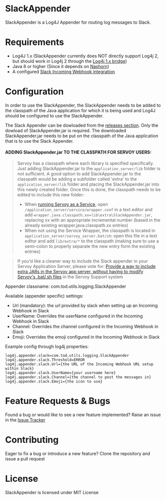 # SlackAppender
SlackAppender is a Log4J Appender for routing log messages to Slack. 

# Requirements
- Log4J 1.x (SlackAppender currently does NOT directly support Log4j 2, but should work in Log4j 2 through the [Log4j 1.x bridge](https://logging.apache.org/log4j/2.x/manual/migration.html))
- Java 8 or higher (Since it depends on [Nashorn](https://en.wikipedia.org/wiki/Nashorn_(JavaScript_engine)))
- A configured [Slack Incoming Webhook integration](https://api.slack.com/incoming-webhooks)

# Configuration
In order to use the SlackAppender, the SlackAppender needs to be added to the classpath of the Java application for which it is being used and Log4J should be configured to use the SlackAppender.

The Slack Appender can be dowloaded from the [releases section](https://github.com/TheOrangeDots/SlackAppender/releases). Only the dowload of SlackAppender.jar is required. The downloaded SlackAppender.jar needs to be put on the classpath of the Java application that is to use the Slack Appender. 

#### ADDING SlackAppender.jar TO THE CLASSPATH FOR SERVOY USERS:
>Servoy has a classpath where each library is specified specifically. Just adding SlackAppender.jar to the `application_server/lib` folder is not sufficient. A good option to add SlackAppender.jar to the classpath would be adding a subfolder called 'extra' to the `application_server/lib` folder and placing the SlackAppender.jar into this newly created folder. Once this is done, the classpath needs to be edited to include this new folder:
>
>- When [running Servoy as a Service](https://wiki.servoy.com/display/public/DOCS/Running+the+Server+As+a+Service), open `/application_server/service/wrapper.conf` in a text editor and add `wrapper.java.classpath.xx=lib\extra\SlackAppender.jar`, replacing xx with an appropriate incremental number (based in the already existing wrapper.java.classpath.xx entries)
>- When not using the Service Wrapper, the classpath is located in `application_server/servoy_server.bat/sh`: open this file in a text editor and add `lib/extra/*` to the classpath (making sure to use a semi-colon to properly separate the new entry form the existing entries)

>If you'd like a cleaner way to include the Slack appender in your Servoy Application Server, please vote for: [Provide a way to include extra JARs in the Servoy app server, without having to modify Servoy's .bat/.sh files](https://support.servoy.com/browse/SVY-9450) in the Servoy Support system

Appender classname: com.tod.utils.logging.SlackAppender

Available (appender specific) settings: 
- Url (mandatory): the url provided by slack when setting up an Incoming Webhook in Slack 
- UserName: Overrides the userName configured in the Incoming Webhook in Slack
- Channel: Overrides the channel configured in the Incoming Webhook in Slack
- Emoji: Overrides the emoji configured in the Incoming Webhook in Slack

Example config through log4j properties:
```
log4j.appender.slack=com.tod.utils.logging.SlackAppender
log4j.appender.slack.Threshold=ERROR
log4j.appender.slack.Url={the URL of the Incoming Webhook URL setup within Slack}
log4j.appender.slack.UserName={your username here}
log4j.appender.slack.Channel={the channel to post the messages in}
log4j.appender.slack.Emoji={the icon to use}
```

# Feature Requests & Bugs
Found a bug or would like to see a new feature implemented? Raise an issue in the [Issue Tracker](https://github.com/TheOrangeDots/SlackAppender/issues)

# Contributing
Eager to fix a bug or introduce a new feature? Clone the repository and issue a pull request

# License
SlackAppender is licensed under MIT License
